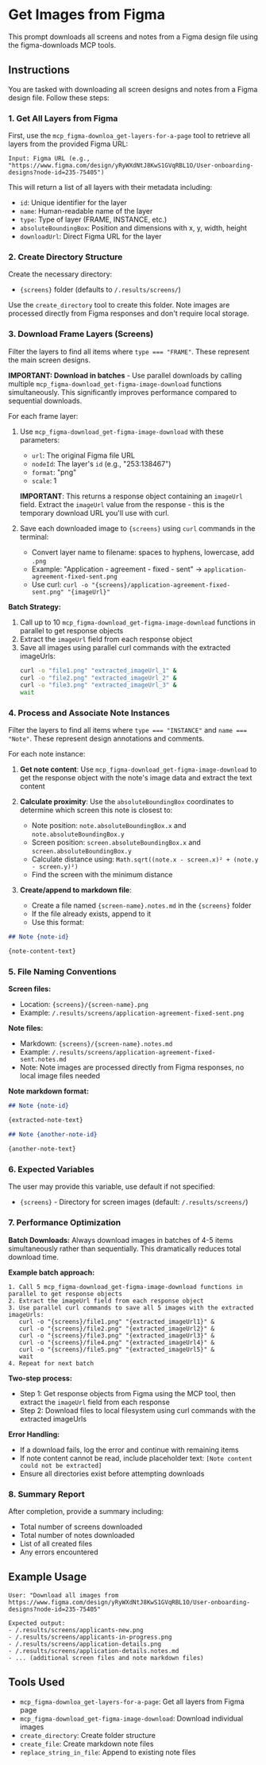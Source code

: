 # Get Images from Figma

This prompt downloads all screens and notes from a Figma design file using the figma-downloads MCP tools.

## Instructions

You are tasked with downloading all screen designs and notes from a Figma design file. Follow these steps:

### 1. Get All Layers from Figma

First, use the `mcp_figma-downloa_get-layers-for-a-page` tool to retrieve all layers from the provided Figma URL:

```
Input: Figma URL (e.g., "https://www.figma.com/design/yRyWXdNtJ8KwS1GVqRBL1O/User-onboarding-designs?node-id=235-75405")
```

This will return a list of all layers with their metadata including:
- `id`: Unique identifier for the layer
- `name`: Human-readable name of the layer
- `type`: Type of layer (FRAME, INSTANCE, etc.)
- `absoluteBoundingBox`: Position and dimensions with x, y, width, height
- `downloadUrl`: Direct Figma URL for the layer

### 2. Create Directory Structure

Create the necessary directory:
- `{screens}` folder (defaults to `/.results/screens/`)

Use the `create_directory` tool to create this folder. Note images are processed directly from Figma responses and don't require local storage.

### 3. Download Frame Layers (Screens)

Filter the layers to find all items where `type === "FRAME"`. These represent the main screen designs.

**IMPORTANT: Download in batches** - Use parallel downloads by calling multiple `mcp_figma-download_get-figma-image-download` functions simultaneously. This significantly improves performance compared to sequential downloads.

For each frame layer:
1. Use `mcp_figma-download_get-figma-image-download` with these parameters:
   - `url`: The original Figma file URL
   - `nodeId`: The layer's `id` (e.g., "253:138467")
   - `format`: "png"
   - `scale`: 1

   **IMPORTANT**: This returns a response object containing an `imageUrl` field. Extract the `imageUrl` value from the response - this is the temporary download URL you'll use with curl.

2. Save each downloaded image to `{screens}` using `curl` commands in the terminal:
   - Convert layer name to filename: spaces to hyphens, lowercase, add `.png`
   - Example: "Application - agreement - fixed - sent" → `application-agreement-fixed-sent.png`
   - Use curl: `curl -o "{screens}/application-agreement-fixed-sent.png" "{imageUrl}"`

**Batch Strategy:** 
1. Call up to 10 `mcp_figma-download_get-figma-image-download` functions in parallel to get response objects
2. Extract the `imageUrl` field from each response object 
3. Save all images using parallel curl commands with the extracted imageUrls:
   ```bash
   curl -o "file1.png" "extracted_imageUrl_1" &
   curl -o "file2.png" "extracted_imageUrl_2" &
   curl -o "file3.png" "extracted_imageUrl_3" &
   wait
   ```

### 4. Process and Associate Note Instances

Filter the layers to find all items where `type === "INSTANCE"` and `name === "Note"`. These represent design annotations and comments.

For each note instance:

1. **Get note content**: Use `mcp_figma-download_get-figma-image-download` to get the response object with the note's image data and extract the text content

2. **Calculate proximity**: Use the `absoluteBoundingBox` coordinates to determine which screen this note is closest to:
   - Note position: `note.absoluteBoundingBox.x` and `note.absoluteBoundingBox.y`
   - Screen position: `screen.absoluteBoundingBox.x` and `screen.absoluteBoundingBox.y`
   - Calculate distance using: `Math.sqrt((note.x - screen.x)² + (note.y - screen.y)²)`
   - Find the screen with the minimum distance

3. **Create/append to markdown file**: 
   - Create a file named `{screen-name}.notes.md` in the `{screens}` folder
   - If the file already exists, append to it
   - Use this format:

```markdown
## Note {note-id}

{note-content-text}

```

### 5. File Naming Conventions

**Screen files:**
- Location: `{screens}/{screen-name}.png`
- Example: `/.results/screens/application-agreement-fixed-sent.png`

**Note files:**
- Markdown: `{screens}/{screen-name}.notes.md`
- Example: `/.results/screens/application-agreement-fixed-sent.notes.md`
- Note: Note images are processed directly from Figma responses, no local image files needed

**Note markdown format:**
```markdown
## Note {note-id}

{extracted-note-text}

## Note {another-note-id}

{another-note-text}
```

### 6. Expected Variables

The user may provide this variable, use default if not specified:

- `{screens}` - Directory for screen images (default: `/.results/screens/`)

### 7. Performance Optimization

**Batch Downloads:** Always download images in batches of 4-5 items simultaneously rather than sequentially. This dramatically reduces total download time.

**Example batch approach:**
```
1. Call 5 mcp_figma-download_get-figma-image-download functions in parallel to get response objects
2. Extract the imageUrl field from each response object
3. Use parallel curl commands to save all 5 images with the extracted imageUrls:
   curl -o "{screens}/file1.png" "{extracted_imageUrl1}" &
   curl -o "{screens}/file2.png" "{extracted_imageUrl2}" &
   curl -o "{screens}/file3.png" "{extracted_imageUrl3}" &
   curl -o "{screens}/file4.png" "{extracted_imageUrl4}" &
   curl -o "{screens}/file5.png" "{extracted_imageUrl5}" &
   wait
4. Repeat for next batch
```

**Two-step process:**
- Step 1: Get response objects from Figma using the MCP tool, then extract the `imageUrl` field from each response
- Step 2: Download files to local filesystem using curl commands with the extracted imageUrls

**Error Handling:**

- If a download fails, log the error and continue with remaining items
- If note content cannot be read, include placeholder text: `[Note content could not be extracted]`
- Ensure all directories exist before attempting downloads

### 8. Summary Report

After completion, provide a summary including:
- Total number of screens downloaded
- Total number of notes downloaded  
- List of all created files
- Any errors encountered

## Example Usage

```
User: "Download all images from https://www.figma.com/design/yRyWXdNtJ8KwS1GVqRBL1O/User-onboarding-designs?node-id=235-75405"

Expected output:
- /.results/screens/applicants-new.png
- /.results/screens/applicants-in-progress.png
- /.results/screens/application-details.png
- /.results/screens/application-details.notes.md
- ... (additional screen files and note markdown files)
```

## Tools Used

- `mcp_figma-downloa_get-layers-for-a-page`: Get all layers from Figma page
- `mcp_figma-download_get-figma-image-download`: Download individual images
- `create_directory`: Create folder structure
- `create_file`: Create markdown note files
- `replace_string_in_file`: Append to existing note files
